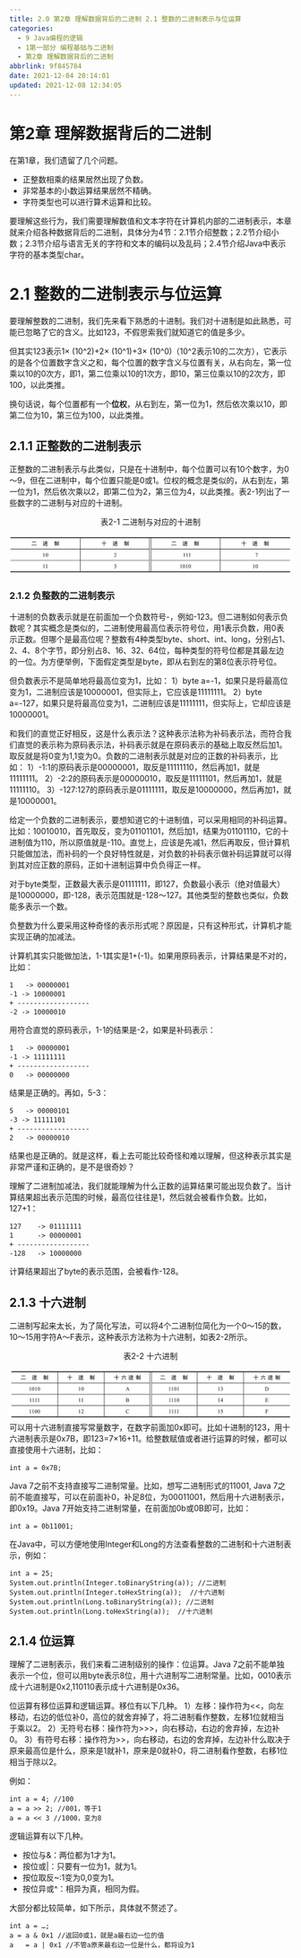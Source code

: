 ```yaml
---
title: 2.0 第2章 理解数据背后的二进制 2.1 整数的二进制表示与位运算
categories:
  - 9 Java编程的逻辑
  - 1第一部分 编程基础与二进制
  - 第2章 理解数据背后的二进制
abbrlink: 9f845784
date: 2021-12-04 20:14:01
updated: 2021-12-08 12:34:05
---
```

# 第2章 理解数据背后的二进制
在第1章，我们遗留了几个问题。
- 正整数相乘的结果居然出现了负数。
- 非常基本的小数运算结果居然不精确。
- 字符类型也可以进行算术运算和比较。

要理解这些行为，我们需要理解数值和文本字符在计算机内部的二进制表示，本章就来介绍各种数据背后的二进制，具体分为4节：2.1节介绍整数；2.2节介绍小数；2.3节介绍与语言无关的字符和文本的编码以及乱码；2.4节介绍Java中表示字符的基本类型char。

# 2.1 整数的二进制表示与位运算
要理解整数的二进制，我们先来看下熟悉的十进制。我们对十进制是如此熟悉，可能已忽略了它的含义。比如123，不假思索我们就知道它的值是多少。

但其实123表示1× (10^2)+2× (10^1)+3× (10^0)（10^2表示10的二次方），它表示的是各个位置数字含义之和，每个位置的数字含义与位置有关，从右向左，第一位乘以10的0次方，即1，第二位乘以10的1次方，即10，第三位乘以10的2次方，即100，以此类推。

换句话说，每个位置都有一个**位权**，从右到左，第一位为1，然后依次乘以10，即第二位为10，第三位为100，以此类推。

## 2.1.1 正整数的二进制表示
正整数的二进制表示与此类似，只是在十进制中，每个位置可以有10个数字，为0～9，但在二进制中，每个位置只能是0或1。位权的概念是类似的，从右到左，第一位为1，然后依次乘以2，即第二位为2，第三位为4，以此类推。表2-1列出了一些数字的二进制与对应的十进制。

<center>表2-1 二进制与对应的十进制</center>

![epub_923038_19](https://raw.githubusercontent.com/lanlan2017/images/master/Blog/2021/12/20211201223406.jpeg)
### 2.1.2 负整数的二进制表示
十进制的负数表示就是在前面加一个负数符号-，例如-123。但二进制如何表示负数呢？其实概念是类似的，二进制使用最高位表示符号位，用1表示负数，用0表示正数。但哪个是最高位呢？整数有4种类型byte、short、int、long，分别占1、2、4、8个字节，即分别占8、16、32、64位，每种类型的符号位都是其最左边的一位。为方便举例，下面假定类型是byte，即从右到左的第8位表示符号位。

但负数表示不是简单地将最高位变为1，比如：
1）byte a=-1，如果只是将最高位变为1，二进制应该是10000001，但实际上，它应该是11111111。
2）byte a=-127，如果只是将最高位变为1，二进制应该是11111111，但实际上，它却应该是10000001。

和我们的直觉正好相反，这是什么表示法？这种表示法称为补码表示法，而符合我们直觉的表示称为原码表示法，补码表示就是在原码表示的基础上取反然后加1。取反就是将0变为1,1变为0。负数的二进制表示就是对应的正数的补码表示，比如：
1）-1:1的原码表示是00000001，取反是11111110，然后再加1，就是11111111。
2）-2:2的原码表示是00000010，取反是11111101，然后再加1，就是11111110。
3）-127:127的原码表示是01111111，取反是10000000，然后再加1，就是10000001。

给定一个负数的二进制表示，要想知道它的十进制值，可以采用相同的补码运算。比如：10010010，首先取反，变为01101101，然后加1，结果为01101110，它的十进制值为110，所以原值就是-110。直觉上，应该是先减1，然后再取反，但计算机只能做加法，而补码的一个良好特性就是，对负数的补码表示做补码运算就可以得到其对应正数的原码，正如十进制运算中负负得正一样。

对于byte类型，正数最大表示是01111111，即127，负数最小表示（绝对值最大）是10000000，即-128，表示范围就是-128～127。其他类型的整数也类似，负数能多表示一个数。

负整数为什么要采用这种奇怪的表示形式呢？原因是，只有这种形式，计算机才能实现正确的加减法。

计算机其实只能做加法，1-1其实是1+(-1)。如果用原码表示，计算结果是不对的，比如：

```
1   -> 00000001
-1 -> 10000001
+ ------------------
-2 -> 10000010
```

用符合直觉的原码表示，1-1的结果是-2，如果是补码表示：

```
1   -> 00000001
-1 -> 11111111
+ ------------------
0   -> 00000000
```

结果是正确的。再如，5-3：

```
5   -> 00000101
-3 -> 11111101
+ ------------------
2   -> 00000010
```

结果也是正确的。就是这样，看上去可能比较奇怪和难以理解，但这种表示其实是非常严谨和正确的，是不是很奇妙？

理解了二进制加减法，我们就能理解为什么正数的运算结果可能出现负数了。当计算结果超出表示范围的时候，最高位往往是1，然后就会被看作负数。比如，127+1：

```
127    -> 01111111
1      -> 00000001
+ ------------------
-128   -> 10000000
```

计算结果超出了byte的表示范围，会被看作-128。

## 2.1.3 十六进制
二进制写起来太长，为了简化写法，可以将4个二进制位简化为一个0～15的数，10～15用字符A～F表示，这种表示方法称为十六进制，如表2-2所示。

<center>表2-2 十六进制</center>


![epub_923038_20](https://raw.githubusercontent.com/lanlan2017/images/master/Blog/2021/12/20211201223630.jpeg)
可以用十六进制直接写常量数字，在数字前面加0x即可。比如十进制的123，用十六进制表示是0x7B，即123=7×16+11。给整数赋值或者进行运算的时候，都可以直接使用十六进制，比如：

```
int a = 0x7B;
```

Java 7之前不支持直接写二进制常量。比如，想写二进制形式的11001, Java 7之前不能直接写，可以在前面补0，补足8位，为00011001，然后用十六进制表示，即0x19。Java 7开始支持二进制常量，在前面加0b或0B即可，比如：

```
int a = 0b11001;
```

在Java中，可以方便地使用Integer和Long的方法查看整数的二进制和十六进制表示，例如：

```
int a = 25;
System.out.println(Integer.toBinaryString(a)); //二进制
System.out.println(Integer.toHexString(a));  //十六进制
System.out.println(Long.toBinaryString(a)); //二进制
System.out.println(Long.toHexString(a));  //十六进制
```

## 2.1.4 位运算
理解了二进制表示，我们来看二进制级别的操作：位运算。Java 7之前不能单独表示一个位，但可以用byte表示8位，用十六进制写二进制常量。比如，0010表示成十六进制是0x2,110110表示成十六进制是0x36。

位运算有移位运算和逻辑运算。移位有以下几种。
1）左移：操作符为<<，向左移动，右边的低位补0，高位的就舍弃掉了，将二进制看作整数，左移1位就相当于乘以2。
2）无符号右移：操作符为>>>，向右移动，右边的舍弃掉，左边补0。
3）有符号右移：操作符为>>，向右移动，右边的舍弃掉，左边补什么取决于原来最高位是什么，原来是1就补1，原来是0就补0，将二进制看作整数，右移1位相当于除以2。

例如：

```
int a = 4; //100
a = a >> 2; //001，等于1
a = a << 3 //1000，变为8
```

逻辑运算有以下几种。

- 按位与&：两位都为1才为1。
- 按位或|：只要有一位为1，就为1。
- 按位取反~:1变为0,0变为1。
- 按位异或^：相异为真，相同为假。

大部分都比较简单，如下所示，具体就不赘述了。

```
int a = …;
a = a & 0x1 //返回0或1，就是a最右边一位的值
a   = a | 0x1 //不管a原来最右边一位是什么，都将设为1
```
